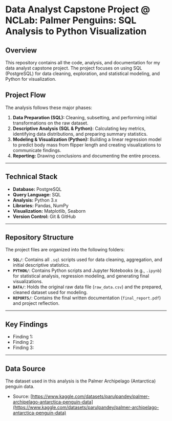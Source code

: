 # Data Analyst Capstone Project @ NCLab: Palmer Penguins: SQL Analysis to Python Visualization
## Overview
This repository contains all the code, analysis, and documentation for my data analyst capstone project. The project focuses on using SQL (PostgreSQL) for data cleaning, exploration, and statistical modeling, and Python for visualization.

## Project Flow

The analysis follows these major phases:

1.  **Data Preparation (SQL):** Cleaning, subsetting, and performing initial transformations on the raw dataset.
2.  **Descriptive Analysis (SQL & Python):** Calculating key metrics, identifying data distributions, and preparing summary statistics.
3.  **Modeling & Visualization (Python):** Building a linear regression model to predict body mass from flipper length and creating visualizations to communicate findings.
4.  **Reporting:** Drawing conclusions and documenting the entire process.

---

## Technical Stack
* **Database:** PostgreSQL
* **Query Language:** SQL
* **Analysis:** Python 3.x
* **Libraries:** Pandas, NumPy
* **Visualization:** Matplotlib, Seaborn
* **Version Control:** Git & GitHub

---

## Repository Structure

The project files are organized into the following folders:

* **`SQL/`**: Contains all `.sql` scripts used for data cleaning, aggregation, and initial descriptive statistics.
* **`PYTHON/`**: Contains Python scripts and Jupyter Notebooks (e.g., `.ipynb`) for statistical analysis, regression modeling, and generating final visualizations.
* **`DATA/`**: Holds the original raw data file (`raw_data.csv`) and the prepared, cleaned dataset used for modeling.
* **`REPORTS/`**: Contains the final written documentation (`final_report.pdf`) and project reflection.

---

## Key Findings

* Finding 1:
* Finding 2:
* Finding 3:

---

## Data Source

The dataset used in this analysis is the Palmer Archipelago (Antarctica) penguin data.

* Source: [https://www.kaggle.com/datasets/parulpandey/palmer-archipelago-antarctica-penguin-data](https://www.kaggle.com/datasets/parulpandey/palmer-archipelago-antarctica-penguin-data)

